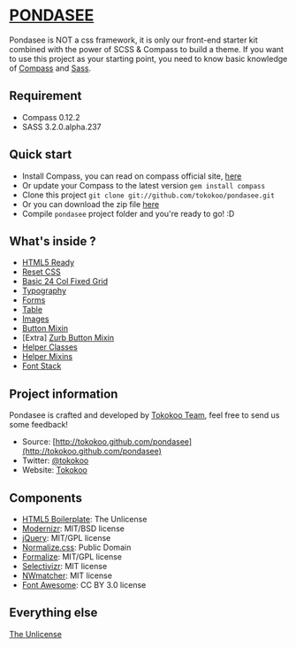 [PONDASEE](http://tokokoo.github.com/pondasee)
========================

Pondasee is NOT a css framework, it is only our front-end starter kit combined with the power of SCSS & Compass to build a theme. If you want to use this project as your starting point, you need to know basic knowledge of [Compass](http://compass-style.org/) and [Sass](http://sass-lang.com/).

Requirement
-------------------------
* Compass 0.12.2
* SASS 3.2.0.alpha.237

Quick start
-------------------------
* Install Compass, you can read on compass official site, [here](http://compass-style.org/install/)
* Or update your Compass to the latest version `gem install compass`
* Clone this project `git clone git://github.com/tokokoo/pondasee.git`
* Or you can download the zip file [here](https://github.com/tokokoo/pondasee/zipball/master)
* Compile `pondasee` project folder and you're ready to go! :D

What's inside ?
-------------------------

* [HTML5 Ready](https://github.com/tokokoo/pondasee/blob/master/index.html)
* [Reset CSS](https://github.com/tokokoo/pondasee/blob/master/sass/partials/_reset.scss)
* [Basic 24 Col Fixed Grid](https://github.com/tokokoo/pondasee/blob/master/sass/partials/_grid.scss)
* [Typography](https://github.com/tokokoo/pondasee/blob/master/sass/partials/_typography.scss)
* [Forms](https://github.com/tokokoo/pondasee/blob/master/sass/partials/_forms.scss)
* [Table](https://github.com/tokokoo/pondasee/blob/master/sass/partials/_table.scss)
* [Images](https://github.com/tokokoo/pondasee/blob/master/sass/partials/_images.scss)
* [Button Mixin](https://github.com/tokokoo/pondasee/blob/master/sass/partials/mixins/_basic-buttons.scss)
* [Extra] [Zurb Button Mixin](https://github.com/tokokoo/pondasee/blob/master/sass/partials/mixins/_zurb-button.scss)
* [Helper Classes](https://github.com/tokokoo/pondasee/blob/master/sass/partials/_utilities.scss)
* [Helper Mixins](https://github.com/tokokoo/pondasee/blob/master/sass/partials/mixins/_helper.scss)
* [Font Stack](https://github.com/tokokoo/pondasee/blob/master/sass/partials/_variable.scss#L53)

Project information
-------------------------
Pondasee is crafted and developed by [Tokokoo Team](http://tokokoo.com), feel free to send us some feedback!

* Source: [http://tokokoo.github.com/pondasee](http://tokokoo.github.com/pondasee)
* Twitter: [@tokokoo](http://twitter.com/tokokoo)
* Website: [Tokokoo](http://tokokoo.com)

Components
-------------------------

* [HTML5 Boilerplate](https://github.com/h5bp/html5-boilerplate): The Unlicense
* [Modernizr](https://github.com/Modernizr/Modernizr): MIT/BSD license
* [jQuery](https://github.com/jquery/jquery): MIT/GPL license
* [Normalize.css](https://github.com/necolas/normalize.css): Public Domain
* [Formalize](https://github.com/nathansmith/formalize): MIT/GPL license
* [Selectivizr](https://github.com/keithclark/selectivizr): MIT license
* [NWmatcher](https://github.com/dperini/nwmatcher): MIT license
* [Font Awesome](https://github.com/FortAwesome/Font-Awesome): CC BY 3.0 license

Everything else
-------------------------

[The Unlicense](http://unlicense.org/)